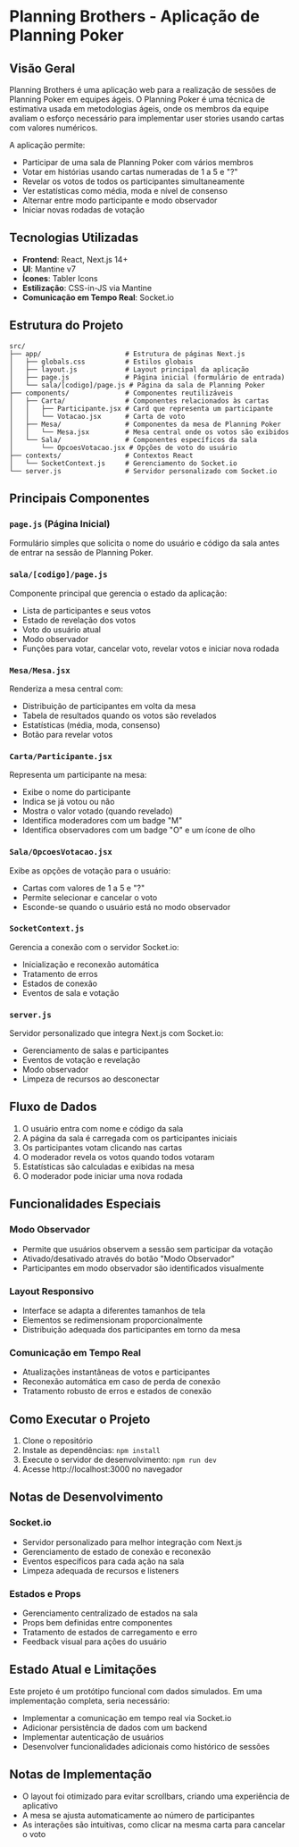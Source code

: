 # Planning Brothers - Aplicação de Planning Poker

## Visão Geral

Planning Brothers é uma aplicação web para a realização de sessões de Planning Poker em equipes ágeis. O Planning Poker é uma técnica de estimativa usada em metodologias ágeis, onde os membros da equipe avaliam o esforço necessário para implementar user stories usando cartas com valores numéricos.

A aplicação permite:
- Participar de uma sala de Planning Poker com vários membros
- Votar em histórias usando cartas numeradas de 1 a 5 e "?"
- Revelar os votos de todos os participantes simultaneamente
- Ver estatísticas como média, moda e nível de consenso
- Alternar entre modo participante e modo observador
- Iniciar novas rodadas de votação

## Tecnologias Utilizadas

- **Frontend**: React, Next.js 14+
- **UI**: Mantine v7
- **Ícones**: Tabler Icons
- **Estilização**: CSS-in-JS via Mantine
- **Comunicação em Tempo Real**: Socket.io

## Estrutura do Projeto

```
src/
├── app/                     # Estrutura de páginas Next.js
│   ├── globals.css          # Estilos globais
│   ├── layout.js            # Layout principal da aplicação
│   ├── page.js              # Página inicial (formulário de entrada)
│   └── sala/[codigo]/page.js # Página da sala de Planning Poker
├── components/              # Componentes reutilizáveis
│   ├── Carta/               # Componentes relacionados às cartas
│   │   ├── Participante.jsx # Card que representa um participante
│   │   └── Votacao.jsx      # Carta de voto
│   ├── Mesa/                # Componentes da mesa de Planning Poker
│   │   └── Mesa.jsx         # Mesa central onde os votos são exibidos
│   └── Sala/                # Componentes específicos da sala
│       └── OpcoesVotacao.jsx # Opções de voto do usuário
├── contexts/                # Contextos React
│   └── SocketContext.js     # Gerenciamento do Socket.io
└── server.js                # Servidor personalizado com Socket.io
```

## Principais Componentes

### `page.js` (Página Inicial)
Formulário simples que solicita o nome do usuário e código da sala antes de entrar na sessão de Planning Poker.

### `sala/[codigo]/page.js`
Componente principal que gerencia o estado da aplicação:
- Lista de participantes e seus votos
- Estado de revelação dos votos
- Voto do usuário atual
- Modo observador
- Funções para votar, cancelar voto, revelar votos e iniciar nova rodada

### `Mesa/Mesa.jsx`
Renderiza a mesa central com:
- Distribuição de participantes em volta da mesa
- Tabela de resultados quando os votos são revelados
- Estatísticas (média, moda, consenso)
- Botão para revelar votos

### `Carta/Participante.jsx`
Representa um participante na mesa:
- Exibe o nome do participante
- Indica se já votou ou não
- Mostra o valor votado (quando revelado)
- Identifica moderadores com um badge "M"
- Identifica observadores com um badge "O" e um ícone de olho

### `Sala/OpcoesVotacao.jsx`
Exibe as opções de votação para o usuário:
- Cartas com valores de 1 a 5 e "?"
- Permite selecionar e cancelar o voto
- Esconde-se quando o usuário está no modo observador

### `SocketContext.js`
Gerencia a conexão com o servidor Socket.io:
- Inicialização e reconexão automática
- Tratamento de erros
- Estados de conexão
- Eventos de sala e votação

### `server.js`
Servidor personalizado que integra Next.js com Socket.io:
- Gerenciamento de salas e participantes
- Eventos de votação e revelação
- Modo observador
- Limpeza de recursos ao desconectar

## Fluxo de Dados

1. O usuário entra com nome e código da sala
2. A página da sala é carregada com os participantes iniciais
3. Os participantes votam clicando nas cartas
4. O moderador revela os votos quando todos votaram
5. Estatísticas são calculadas e exibidas na mesa
6. O moderador pode iniciar uma nova rodada

## Funcionalidades Especiais

### Modo Observador
- Permite que usuários observem a sessão sem participar da votação
- Ativado/desativado através do botão "Modo Observador"
- Participantes em modo observador são identificados visualmente

### Layout Responsivo
- Interface se adapta a diferentes tamanhos de tela
- Elementos se redimensionam proporcionalmente
- Distribuição adequada dos participantes em torno da mesa

### Comunicação em Tempo Real
- Atualizações instantâneas de votos e participantes
- Reconexão automática em caso de perda de conexão
- Tratamento robusto de erros e estados de conexão

## Como Executar o Projeto

1. Clone o repositório
2. Instale as dependências: `npm install`
3. Execute o servidor de desenvolvimento: `npm run dev`
4. Acesse http://localhost:3000 no navegador

## Notas de Desenvolvimento

### Socket.io
- Servidor personalizado para melhor integração com Next.js
- Gerenciamento de estado de conexão e reconexão
- Eventos específicos para cada ação na sala
- Limpeza adequada de recursos e listeners

### Estados e Props
- Gerenciamento centralizado de estados na sala
- Props bem definidas entre componentes
- Tratamento de estados de carregamento e erro
- Feedback visual para ações do usuário

## Estado Atual e Limitações

Este projeto é um protótipo funcional com dados simulados. Em uma implementação completa, seria necessário:

- Implementar a comunicação em tempo real via Socket.io
- Adicionar persistência de dados com um backend
- Implementar autenticação de usuários
- Desenvolver funcionalidades adicionais como histórico de sessões

## Notas de Implementação

- O layout foi otimizado para evitar scrollbars, criando uma experiência de aplicativo
- A mesa se ajusta automaticamente ao número de participantes
- As interações são intuitivas, como clicar na mesma carta para cancelar o voto 